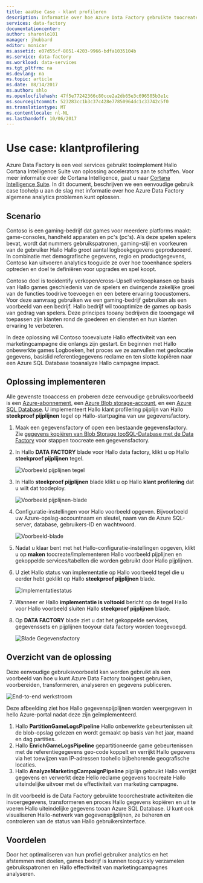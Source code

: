 ```yaml
---
title: aaaUse Case - klant profileren
description: Informatie over hoe Azure Data Factory gebruikte toocreate een gegevensgestuurde werkstroom (pijplijn) tooprofile games klanten is.
services: data-factory
documentationcenter: 
author: sharonlo101
manager: jhubbard
editor: monicar
ms.assetid: e07d55cf-8051-4203-9966-bdfa1035104b
ms.service: data-factory
ms.workload: data-services
ms.tgt_pltfrm: na
ms.devlang: na
ms.topic: article
ms.date: 08/14/2017
ms.author: shlo
ms.openlocfilehash: 47f5e77242366c80cce2a2db65e3c696505b3e1c
ms.sourcegitcommit: 523283cc1b3c37c428e77850964dc1c33742c5f0
ms.translationtype: MT
ms.contentlocale: nl-NL
ms.lasthandoff: 10/06/2017
---
```

# <a name="use-case---customer-profiling"></a>Use case: klantprofilering
Azure Data Factory is een veel services gebruikt tooimplement Hallo Cortana Intelligence Suite van oplossing accelerators aan te schaffen.  Voor meer informatie over de Cortana Intelligence, gaat u naar [Cortana Intelligence Suite](http://www.microsoft.com/cortanaanalytics). In dit document, beschrijven we een eenvoudige gebruik case toohelp u aan de slag met informatie over hoe Azure Data Factory algemene analytics problemen kunt oplossen.

## <a name="scenario"></a>Scenario
Contoso is een gaming-bedrijf dat games voor meerdere platforms maakt: game-consoles, handheld apparaten en pc's (pc's). Als deze spelen spelers bevat, wordt dat nummers gebruikspatronen, gaming-stijl en voorkeuren van de gebruiker Hallo Hallo groot aantal logboekgegevens geproduceerd.  In combinatie met demografische gegevens, regio en productgegevens, Contoso kan uitvoeren analytics tooguide ze over hoe tooenhance spelers optreden en doel te definiëren voor upgrades en spel koopt. 

Contoso doel is tooidentify verkopen/cross-Upsell verkoopkansen op basis van Hallo games geschiedenis van de spelers en dwingende zakelijke groei van de functies toodrive toevoegen en een betere ervaring toocustomers. Voor deze aanvraag gebruiken we een gaming-bedrijf gebruiken als een voorbeeld van een bedrijf. Hallo bedrijf wil toooptimize de games op basis van gedrag van spelers. Deze principes tooany bedrijven die tooengage wil toepassen zijn klanten rond de goederen en diensten en hun klanten ervaring te verbeteren.

In deze oplossing wil Contoso tooevaluate Hallo effectiviteit van een marketingcampagne die onlangs zijn gestart. En beginnen met Hallo onbewerkte games Logboeken, het proces we ze aanvullen met geolocatie gegevens, basislid referentiegegevens reclame en ten slotte kopiëren naar een Azure SQL Database tooanalyze Hallo campagne impact.

## <a name="deploy-solution"></a>Oplossing implementeren
Alle gewenste tooaccess en proberen deze eenvoudige gebruiksvoorbeeld is een [Azure-abonnement](https://azure.microsoft.com/pricing/free-trial/), een [Azure Blob storage-account](../storage/common/storage-create-storage-account.md#create-a-storage-account), en een [Azure SQL Database](../sql-database/sql-database-get-started.md). U implementeert Hallo klant profilering pijplijn van Hallo **steekproef pijplijnen** tegel op Hallo-startpagina van uw gegevensfactory.

1. Maak een gegevensfactory of open een bestaande gegevensfactory. Zie [gegevens kopiëren van Blob Storage tooSQL-Database met de Data Factory](data-factory-copy-data-from-azure-blob-storage-to-sql-database.md) voor stappen toocreate een gegevensfactory.
2. In Hallo **DATA FACTORY** blade voor Hallo data factory, klikt u op Hallo **steekproef pijplijnen** tegel.

    ![Voorbeeld pijplijnen tegel](./media/data-factory-samples/SamplePipelinesTile.png)
3. In Hallo **steekproef pijplijnen** blade klikt u op Hallo **klant profilering** dat u wilt dat toodeploy.

    ![Voorbeeld pijplijnen-blade](./media/data-factory-samples/SampleTile.png)
4. Configuratie-instellingen voor Hallo voorbeeld opgeven. Bijvoorbeeld uw Azure-opslag-accountnaam en sleutel, naam van de Azure SQL-server, database, gebruikers-ID en wachtwoord.

    ![Voorbeeld-blade](./media/data-factory-samples/SampleBlade.png)
5. Nadat u klaar bent met het Hallo-configuratie-instellingen opgeven, klikt u op **maken** toocreate/implementeren Hallo voorbeeld pijplijnen en gekoppelde services/tabellen die worden gebruikt door Hallo pijplijnen.
6. U ziet Hallo status van implementatie op Hallo voorbeeld tegel die u eerder hebt geklikt op Hallo **steekproef pijplijnen** blade.

    ![Implementatiestatus](./media/data-factory-samples/DeploymentStatus.png)
7. Wanneer er Hallo **implementatie is voltooid** bericht op de tegel Hallo voor Hallo voorbeeld sluiten Hallo **steekproef pijplijnen** blade.  
8. Op **DATA FACTORY** blade ziet u dat het gekoppelde services, gegevenssets en pijplijnen tooyour data factory worden toegevoegd.  

    ![Blade Gegevensfactory](./media/data-factory-samples/DataFactoryBladeAfter.png)

## <a name="solution-overview"></a>Overzicht van de oplossing
Deze eenvoudige gebruiksvoorbeeld kan worden gebruikt als een voorbeeld van hoe u kunt Azure Data Factory tooingest gebruiken, voorbereiden, transformeren, analyseren en gegevens publiceren.

![End-to-end werkstroom](./media/data-factory-customer-profiling-usecase/EndToEndWorkflow.png)

Deze afbeelding ziet hoe Hallo gegevenspijplijnen worden weergegeven in hello Azure-portal nadat deze zijn geïmplementeerd.

1. Hallo **PartitionGameLogsPipeline** Hallo onbewerkte gebeurtenissen uit de blob-opslag gelezen en wordt gemaakt op basis van het jaar, maand en dag partities.
2. Hallo **EnrichGameLogsPipeline** gepartitioneerde game gebeurtenissen met de referentiegegevens geo-code koppelt en verrijkt Hallo gegevens via het toewijzen van IP-adressen toohello bijbehorende geografische locaties.
3. Hallo **AnalyzeMarketingCampaignPipeline** pijplijn gebruikt Hallo verrijkt gegevens en verwerkt deze Hello reclame gegevens toocreate Hallo uiteindelijke uitvoer met de effectiviteit van marketing campagne.

In dit voorbeeld is de Data Factory gebruikte tooorchestrate activiteiten die invoergegevens, transformeren en proces Hallo gegevens kopiëren en uit te voeren Hallo uiteindelijke gegevens tooan Azure SQL Database.  U kunt ook visualiseren Hallo-netwerk van gegevenspijplijnen, ze beheren en controleren van de status van Hallo gebruikersinterface.

## <a name="benefits"></a>Voordelen
Door het optimaliseren van hun profiel gebruiker analytics en het afstemmen met doelen, games bedrijf is kunnen tooquickly verzamelen gebruikspatronen en Hallo effectiviteit van marketingcampagnes analyseren.

